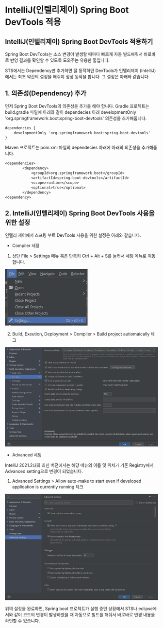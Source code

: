 # IntelliJ(인텔리제이) Spring Boot DevTools 적용

## IntelliJ(인텔리제이) Spring Boot DevTools 적용하기
Spring Boot DevTools는 소스 변경이 발생할 때마다 빠르게 자동 빌드해줘서 바로바로 반영 결과를 확인할 수 있도록 도와주는 유용한 툴입니다.

STS에서는 Dependency만 추가하면 잘 동작하던 DevTools가 인텔리제이 (IntelliJ)에서는 최초 약간의 설정을 해줘야 정상 동작을 합니다. 그 설정은 아래와 같습니다.

 

## 1. 의존성(Dependency) 추가
먼저 Spring Boot DevTools의 의존성을 추가를 해야 합니다. Gradle 프로젝트는 build.gradle 파일에 아래와 같이 dependecies 아래 developmentOnly 'org.springframework.boot:spring-boot-devtools' 의존성을 추가해줍니다.

```
dependencies {
	developmentOnly 'org.springframework.boot:spring-boot-devtools'
}
 ```

Maven 프로젝트는 pom.xml 파일의 dependecies 아래에 아래의 의존성을 추가해줍니다.

```
<dependencies>
		<dependency>
			<groupId>org.springframework.boot</groupId>
			<artifactId>spring-boot-devtools</artifactId>
			<scope>runtime</scope>
			<optional>true</optional>
		</dependency>
<dependency>
```

## 2. IntelliJ(인텔리제이) Spring Boot DevTools 사용을 위한 설정
인텔리 제어에서 스프링 부트 DevTools 사용을 위한 설정은 아래와 같습니다.

 - Compiler 세팅

1. 상단 File > Settings 메뉴 혹은 단축키 Ctrl + Alt + S를 눌러서 세팅 메뉴로 이동합니다.

![image](../img/Settings.png)

2. Build, Exeution, Deployment > Compiler > Build project autiomaically 체크

![image](../img/Build%20project%20autiomaically.png)

 - Advanced 세팅

IntelliJ 2021.2대의 최신 버전에서는 해당 메뉴의 이름 및 위치가 기존 Registry에서 Advanced setting으로 변경이 되었습니다.

 

1. Advanced Settings > Allow auto-make to start even if developed application is currently running 체크

![image](../img/Allow%20auto-make%20to%20start%20even%20if%20developed%20application%20is%20currently%20running.png)

위의 설정을 완료하면, Spring boot 프로젝트가 실행 중인 상황에서 STS나 eclipse에서와 같이 코드의 변경이 발생하였을 때 자동으로 빌드를 해줘서 바로바로 변경 내용을 확인할 수 있습니다.